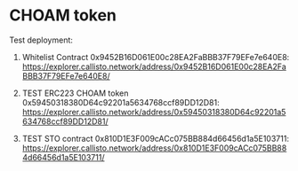 # CHOAM token

Test deployment:

1. Whitelist Contract 0x9452B16D061E00c28EA2FaBBB37F79EFe7e640E8: https://explorer.callisto.network/address/0x9452B16D061E00c28EA2FaBBB37F79EFe7e640E8/

2. TEST ERC223 CHOAM token 0x59450318380D64c92201a5634768ccf89DD12D81: https://explorer.callisto.network/address/0x59450318380D64c92201a5634768ccf89DD12D81/

3. TEST STO contract 0x810D1E3F009cACc075BB884d66456d1a5E103711: https://explorer.callisto.network/address/0x810D1E3F009cACc075BB884d66456d1a5E103711/
